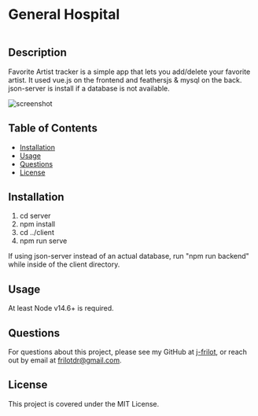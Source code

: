# General Hospital

![]()

## Description

Favorite Artist tracker is a simple app that lets you add/delete your favorite artist. It used vue.js on the frontend and feathersjs & mysql on the back. json-server is install if a database is not available.

![screenshot](https://res.cloudinary.com/dsip2gx3i/image/upload/v1627238149/misc/hospital-screenshot.png)

## Table of Contents

-   [Installation](#installation)
-   [Usage](#usage)
-   [Questions](#questions)
-   [License](#license)

## Installation

1. cd server
2. npm install
3. cd ../client
4. npm run serve

If using json-server instead of an actual database, run "npm run backend" while inside of the client directory.

## Usage

At least Node v14.6+ is required.

## Questions

For questions about this project, please see my GitHub at [j-frilot](https://github.com/j-frilot), or reach out by email at frilotdr@gmail.com.

## License

This project is covered under the MIT License.
